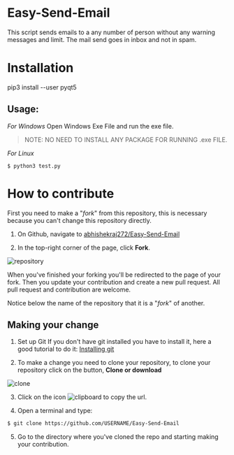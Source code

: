 

# Easy-Send-Email

This script sends emails to a any number of person without any warning messages and limit. The mail send goes in inbox and not in spam.
# Installation
pip3 install --user pyqt5  

## Usage:

*For Windows*
 Open Windows Exe File and run the exe file.
 > NOTE: NO NEED TO INSTALL ANY PACKAGE FOR RUNNING .exe FILE.
 
*For Linux*
```
$ python3 test.py
```

# How to contribute

First you need to make a "*fork*" from this repository, this is necessary because you can't change this repository directly.

1. On Github, navigate to [abhishekraj272/Easy-Send-Email](https://github.com/abhishekraj272/Easy-Send-Email)

2. In the top-right corner of the page, click **Fork**.

![repository](imagens/fork.png "repository")

When you've finished your forking you'll be redirected to the page of your fork.
Then you update your contribution and create a new pull request.
All pull request and contribution are welcome.

Notice below the name of the repository that it is a "*fork*" of another.

## Making your change

1. Set up Git
If you don't have git installed you have to install it, here a good tutorial to do it: [Installing git](https://help.github.com/en/articles/set-up-git)

2. To make a change you need to clone your repository, to clone your repository click on the button, **Clone or download**

![clone](imagens/clone.png "clone")

3. Click on the icon ![clipboard](imagens/clipbord.png "clipboard") to copy the url.

4. Open a terminal and type:
```bash
$ git clone https://github.com/USERNAME/Easy-Send-Email
```

5. Go to the directory where you've cloned the repo and starting making your contribution.


